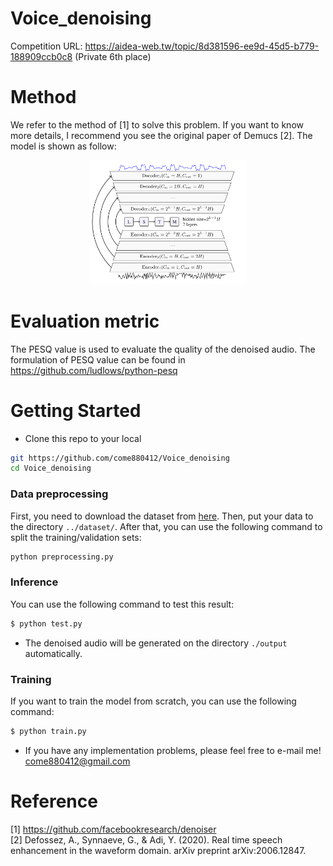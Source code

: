 # Voice_denoising
Competition URL: https://aidea-web.tw/topic/8d381596-ee9d-45d5-b779-188909ccb0c8 (Private 6th place)

# Method
We refer to the method of [1] to solve this problem. If you want to know more details, I recommend you see the original paper of Demucs [2]. The model is shown as follow:
<p align="center">
<img src="https://github.com/come880412/Voice_denoising/blob/main/image/demucs.png" width=50% height=50%>
</p>

# Evaluation metric
The PESQ value is used to evaluate the quality of the denoised audio. The formulation of PESQ value can be found in https://github.com/ludlows/python-pesq

# Getting Started
- Clone this repo to your local
``` bash
git https://github.com/come880412/Voice_denoising
cd Voice_denoising
```

### Data preprocessing
First, you need to download the dataset from [here](https://aidea-web.tw/topic/8d381596-ee9d-45d5-b779-188909ccb0c8). Then, put your data to the directory `../dataset/`. After that, you can use the following command to split the training/validation sets:
``` bash
python preprocessing.py
```

### Inference
You can use the following command to test this result:
```bash
$ python test.py
```
- The denoised audio will be generated on the directory `./output` automatically.

### Training
If you want to train the model from scratch, you can use the following command:
```bash
$ python train.py
```

- If you have any implementation problems, please feel free to e-mail me! come880412@gmail.com

# Reference
[1] https://github.com/facebookresearch/denoiser \
[2] Defossez, A., Synnaeve, G., & Adi, Y. (2020). Real time speech enhancement in the waveform domain. arXiv preprint arXiv:2006.12847.
